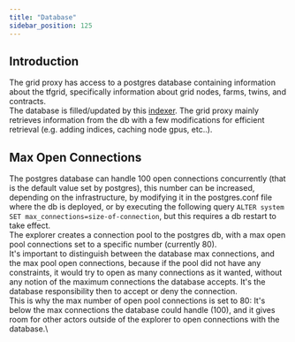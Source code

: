 ```yaml
---
title: "Database"
sidebar_position: 125
---
```




## Introduction

The grid proxy has access to a postgres database containing information about the tfgrid, specifically information about grid nodes, farms, twins, and contracts.\
The database is filled/updated by this [indexer](https://github.com/threefoldtech/tfchain_graphql).
The grid proxy mainly retrieves information from the db with a few modifications for efficient retrieval (e.g. adding indices, caching node gpus, etc..).

## Max Open Connections

The postgres database can handle 100 open connections concurrently (that is the default value set by postgres), this number can be increased, depending on the infrastructure, by modifying it in the postgres.conf file where the db is deployed, or by executing the following query `ALTER system SET max_connections=size-of-connection`, but this requires a db restart to take effect.\
The explorer creates a connection pool to the postgres db, with a max open pool connections set to a specific number (currently 80).\
It's important to distinguish between the database max connections, and the max pool open connections, because if the pool did not have any constraints, it would try to open as many connections as it wanted, without any notion of the maximum connections the database accepts. It's the database responsibility then to accept or deny the connection.\
This is why the max number of open pool connections is set to 80: It's below the max connections the database could handle (100), and it gives room for other actors outside of the explorer to open connections with the database.\
